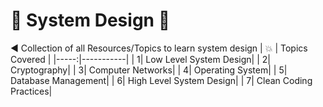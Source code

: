 # 🚀 System Design 🚀
◀️ Collection of all Resources/Topics to learn system design
|   :boom:   | Topics Covered |
|-----:|-----------|
|     1| Low Level System Design|
|     2|   Cryptography|
|     3| Computer Networks|
|     4| Operating System|
|     5| Database Management|
|     6| High Level System Design|
|     7| Clean Coding Practices|

